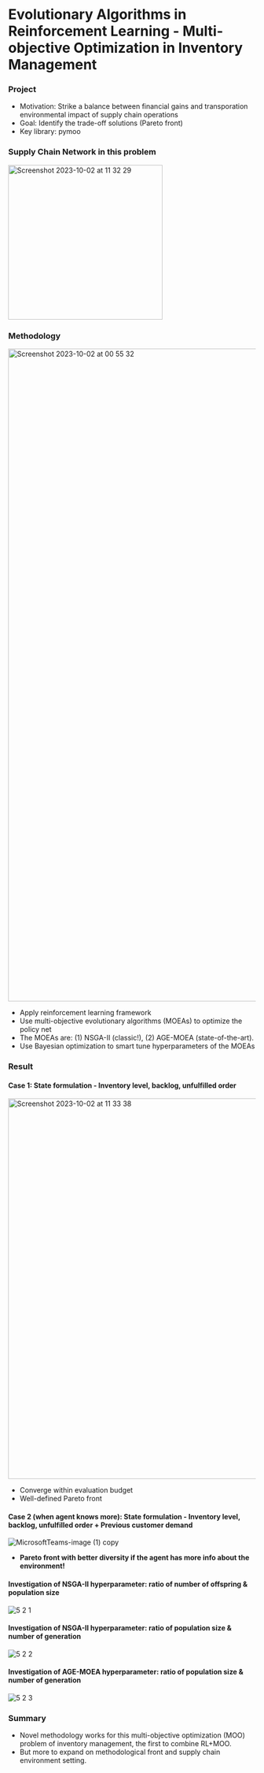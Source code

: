 # Evolutionary Algorithms in Reinforcement Learning - Multi-objective Optimization in Inventory Management
### Project
- Motivation: Strike a balance between financial gains and transporation environmental impact of supply chain operations
- Goal: Identify the trade-off solutions (Pareto front)
- Key library: pymoo

### Supply Chain Network in this problem
<img width="314" alt="Screenshot 2023-10-02 at 11 32 29" src="https://github.com/yueqiu2/Multi-objective_SCM/assets/146023548/80fc7d07-a555-42a2-83e0-a82ee3338c2b">

### Methodology 
<img width="1326" alt="Screenshot 2023-10-02 at 00 55 32" src="https://github.com/yueqiu2/Multi-objective_SCM/assets/146023548/5c44749b-68b7-44fc-8907-8381a64cb810">

- Apply reinforcement learning framework
- Use multi-objective evolutionary algorithms (MOEAs) to optimize the policy net
- The MOEAs are: (1) NSGA-II (classic!), (2) AGE-MOEA (state-of-the-art).
- Use Bayesian optimization to smart tune hyperparameters of the MOEAs

### Result
#### Case 1: State formulation - Inventory level, backlog, unfulfilled order
<img width="773" alt="Screenshot 2023-10-02 at 11 33 38" src="https://github.com/yueqiu2/Multi-objective_SCM/assets/146023548/a149dbcc-3233-4d95-895d-f83bc8d65d0b">

- Converge within evaluation budget
- Well-defined Pareto front

#### Case 2 (when agent knows more): State formulation - Inventory level, backlog, unfulfilled order + Previous customer demand
![MicrosoftTeams-image (1) copy](https://github.com/yueqiu2/Multi-objective_SCM/assets/146023548/5be9924a-e9df-4b98-94b9-486eae3972fb)
- **Pareto front with better diversity if the agent has more info about the environment!**

#### Investigation of NSGA-II hyperparameter: ratio of number of offspring & population size
![5 2 1](https://github.com/yueqiu2/Multi-objective_SCM/assets/146023548/a2af5416-6c68-43bc-8593-5e13729d013b)

#### Investigation of NSGA-II hyperparameter: ratio of population size & number of generation
![5 2 2](https://github.com/yueqiu2/Multi-objective_SCM/assets/146023548/d0ccd80c-8a34-4c13-acab-1c9c8a061eda)

#### Investigation of AGE-MOEA hyperparameter: ratio of population size & number of generation
![5 2 3](https://github.com/yueqiu2/Multi-objective_SCM/assets/146023548/3b05695d-53bf-44a6-92e3-1dd608a1ad0b)




### Summary
- Novel methodology works for this multi-objective optimization (MOO) problem of inventory management, the first to combine RL+MOO.
- But more to expand on methodological front and supply chain environment setting.
